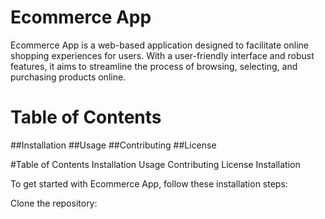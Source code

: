 #  Ecommerce App
Ecommerce App is a web-based application designed to facilitate online shopping experiences for users. With a user-friendly interface and robust features, it aims to streamline the process of browsing, selecting, and purchasing products online.


# Table of Contents
##Installation
##Usage
##Contributing
##License

#Table of Contents
Installation
Usage
Contributing
License
Installation

To get started with Ecommerce App, follow these installation steps:

Clone the repository:

